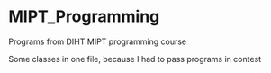 # MIPT_Programming
Programs from DIHT MIPT programming course

Some classes in one file, because I had to pass programs in contest

